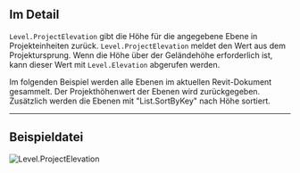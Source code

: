 ## Im Detail
`Level.ProjectElevation` gibt die Höhe für die angegebene Ebene in Projekteinheiten zurück. `Level.ProjectElevation` meldet den Wert aus dem Projektursprung. Wenn die Höhe über der Geländehöhe erforderlich ist, kann dieser Wert mit `Level.Elevation` abgerufen werden.

Im folgenden Beispiel werden alle Ebenen im aktuellen Revit-Dokument gesammelt. Der Projekthöhenwert der Ebenen wird zurückgegeben. Zusätzlich werden die Ebenen mit "List.SortByKey" nach Höhe sortiert.
___
## Beispieldatei

![Level.ProjectElevation](./Revit.Elements.Level.ProjectElevation_img.jpg)
